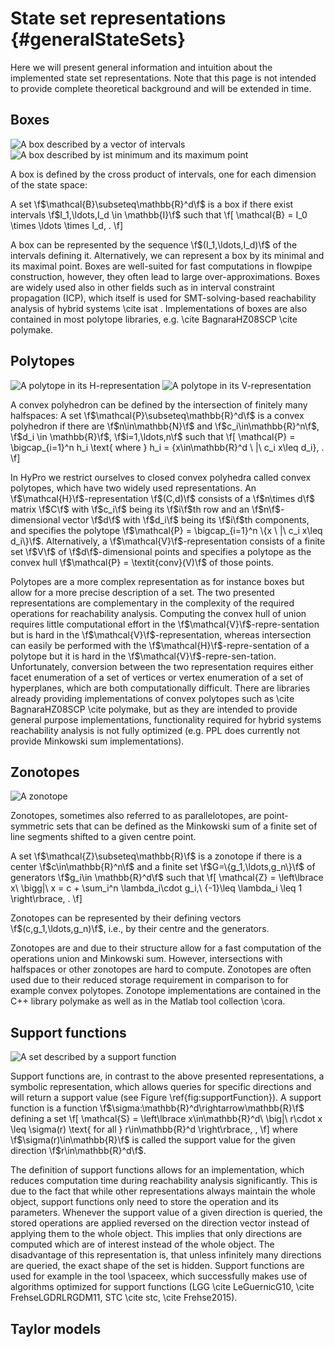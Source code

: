 # State set representations {#generalStateSets}

Here we will present general information and intuition about the implemented state set representations. Note that this
page is not intended to provide complete theoretical background and will be extended in time.

## Boxes ##

![A box described by a vector of intervals](boxInterval.png)
![A box described by ist minimum and its maximum point](boxMinMaxPoint.png)

A box is defined by the cross product of intervals, one for each dimension of the state space:

A set \f$\mathcal{B}\subseteq\mathbb{R}^d\f$ is a box if there exist intervals \f$I_1,\ldots,I_d \in \mathbb{I}\f$ such
that
\f[
\mathcal{B} = I_0 \times \ldots \times I_d\, .
\f]

A box can be represented by the sequence \f$(I_1,\ldots,I_d)\f$ of the intervals defining it.
Alternatively, we can represent a box by its minimal and
its maximal point. Boxes are well-suited for fast computations in flowpipe construction, however, they often lead to
large over-approximations.
Boxes are widely used also in other fields such as in interval constraint propagation (ICP), which itself is used for
SMT-solving-based reachability analysis of hybrid systems \cite isat . Implementations of boxes are also contained in
most polytope libraries, e.g. \cite BagnaraHZ08SCP \cite polymake.

## Polytopes ##

![A polytope in its H-representation](hPolytope.png)
![A polytope in its V-representation](vPolytope.png)

A convex polyhedron can be defined by the intersection of finitely many halfspaces:
A set \f$\mathcal{P}\subseteq\mathbb{R}^d\f$ is a convex polyhedron if there are \f$n\in\mathbb{N}\f$ and
\f$c_i\in\mathbb{R}^n\f$, \f$d_i \in \mathbb{R}\f$, \f$i=1,\ldots,n\f$ such that
\f[
\mathcal{P} = \bigcap_{i=1}^n h_i \text{ where }
h_i = \{x\in\mathbb{R}^d \ |\ c_i x\leq d_i\}\, .
\f]

In HyPro we restrict ourselves to closed convex polyhedra
called convex polytopes, which have two widely used
representations. An \f$\mathcal{H}\f$-representation \f$(C,d)\f$
consists of a \f$n\times d\f$ matrix \f$C\f$ with \f$c_i\f$ being its \f$i\f$th row
and an \f$n\f$-dimensional vector \f$d\f$ with \f$d_i\f$ being its \f$i\f$th
components, and specifies the polytope \f$\mathcal{P} = \bigcap_{i=1}^n \{x
\ |\ c_i x\leq d_i\}\f$.
Alternatively, a \f$\mathcal{V}\f$-representation consists of a finite set
\f$V\f$ of \f$d\f$-dimensional points and specifies a polytope as the convex
hull \f$\mathcal{P} = \textit{conv}(V)\f$ of those points.

Polytopes are a more complex representation as for instance boxes but allow for a more precise description of a set. The
two presented representations are complementary in the complexity of the required operations for reachability analysis.
Computing the convex hull of union requires little computational effort in the \f$\mathcal{V}\f$-repre\-sentation but is
hard in the \f$\mathcal{V}\f$-representation, whereas intersection can easily be performed with the
\f$\mathcal{H}\f$-repre\-sentation of a polytope but it is hard in the \f$\mathcal{V}\f$-repre\-sen\-tation.
Unfortunately, conversion between the two representation requires either facet enumeration of a set of vertices or
vertex enumeration of a set of hyperplanes, which are both computationally difficult. There are libraries already
providing implementations of convex polytopes such as \cite BagnaraHZ08SCP \cite polymake, but as they are intended to
provide general purpose implementations, functionality required for hybrid systems reachability analysis is not fully
optimized (e.g. PPL does currently not provide Minkowski sum implementations).

## Zonotopes ##

![A zonotope](zonotope.png)

Zonotopes, sometimes also referred to as parallelotopes, are point-symmetric sets that can be defined as the Minkowski
sum of a finite set of line segments shifted to a given centre point.

A set \f$\mathcal{Z}\subseteq\mathbb{R}\f$ is a zonotope if there is a center \f$c\in\mathbb{R}^n\f$ and a finite set
\f$G=\{g_1,\ldots,g_n\}\f$ of generators \f$g_i\in \mathbb{R}^d\f$ such that
\f[
\mathcal{Z} = \left\lbrace x\ \bigg|\ x = c + \sum_i^n \lambda_i\cdot g_i,\ {-1}\leq \lambda_i \leq 1 \right\rbrace\, .
\f]

Zonotopes can be represented by their defining vectors \f$(c,g_1,\ldots,g_n)\f$, i.e., by their centre and the
generators.

Zonotopes are and due to their structure allow for a fast computation of the operations union and Minkowski sum.
However, intersections with halfspaces or other zonotopes are hard to compute. Zonotopes are often used due to their
reduced storage requirement in comparison to for example convex polytopes. Zonotope implementations are contained in the
C++ library polymake as well as in the Matlab tool collection \cora.

## Support functions ##

![A set described by a support function](supportFunction.png)

Support functions are, in contrast to the above presented representations, a symbolic representation, which allows
queries for specific directions and will return a support value (see Figure \ref{fig:supportFunction}).
A support function is a function \f$\sigma:\mathbb{R}^d\rightarrow\mathbb{R}\f$ defining a set
\f[
\mathcal{S} = \left\lbrace x\in\mathbb{R}^d\ \big|\ r\cdot x \leq \sigma(r) \text{ for all } r\in\mathbb{R}^d \right\rbrace\, ,
\f]
where \f$\sigma(r)\in\mathbb{R}\f$ is called the support value for the given direction \f$r\in\mathbb{R}^d\f$.

The definition of support functions allows for an implementation, which reduces computation time during reachability
analysis significantly. This is due to the fact that while other representations always maintain the whole object,
support functions only need to store the operation and its parameters. Whenever the support value of a given direction
is queried, the stored operations are applied reversed on the direction vector instead of applying them to the whole
object. This implies that only directions are computed which are of interest instead of the whole object. The
disadvantage of this representation is, that unless infinitely many directions are queried, the exact shape of the set
is hidden. Support functions are used for example in the tool \spaceex, which successfully makes use of algorithms
optimized for support functions (LGG \cite LeGuernicG10, \cite FrehseLGDRLRGDM11, STC \cite stc, \cite Frehse2015).

## Taylor models ##
